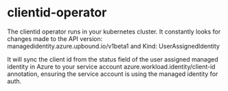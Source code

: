 # clientid-operator

The clientid operator runs in your kubernetes cluster. It constantly looks for changes made to the API version: managedidentity.azure.upbound.io/v1beta1 and Kind: UserAssignedIdentity

It will sync the client id from the status field of the user assigned managed identity in Azure to your service account azure.workload.identity/client-id annotation, ensuring the service account is using the managed identity for auth.
